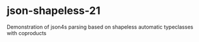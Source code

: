 json-shapeless-21
=================

Demonstration of json4s parsing based on shapeless automatic typeclasses with coproducts
